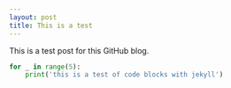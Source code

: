 ```yaml
---
layout: post
title: This is a test
---
```


This is a test post for this GitHub blog.

```python
for _ in range(5):
    print('this is a test of code blocks with jekyll')
```
